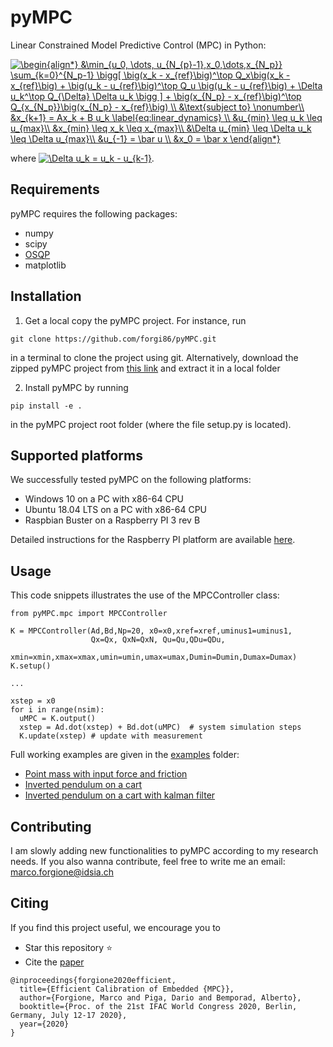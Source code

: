 # pyMPC

Linear Constrained Model Predictive Control (MPC) in Python:

<a href="https://www.codecogs.com/eqnedit.php?latex=\begin{align*}&space;&\min_{u_0,&space;\dots,&space;u_{N_{p}-1},x_0,\dots,x_{N_p}}&space;\sum_{k=0}^{N_p-1}&space;\bigg[&space;\big(x_k&space;-&space;x_{ref}\big)^\top&space;Q_x\big(x_k&space;-&space;x_{ref}\big)&space;&plus;&space;\big(u_k&space;-&space;u_{ref}\big)^\top&space;Q_u&space;\big(u_k&space;-&space;u_{ref}\big)&space;&plus;&space;\Delta&space;u_k^\top&space;Q_{\Delta}&space;\Delta&space;u_k&space;\bigg&space;]&space;&plus;&space;\big(x_{N_p}&space;-&space;x_{ref}\big)^\top&space;Q_{x_{N_p}}\big(x_{N_p}&space;-&space;x_{ref}\big)&space;\\&space;&\text{subject&space;to}&space;\nonumber\\&space;&x_{k&plus;1}&space;=&space;Ax_k&space;&plus;&space;B&space;u_k&space;\label{eq:linear_dynamics}&space;\\&space;&u_{min}&space;\leq&space;u_k&space;\leq&space;u_{max}\\&space;&x_{min}&space;\leq&space;x_k&space;\leq&space;x_{max}\\&space;&\Delta&space;u_{min}&space;\leq&space;\Delta&space;u_k&space;\leq&space;\Delta&space;u_{max}\\&space;&u_{-1}&space;=&space;\bar&space;u&space;\\&space;&x_0&space;=&space;\bar&space;x&space;\end{align*}" target="_blank"><img src="https://latex.codecogs.com/gif.latex?\begin{align*}&space;&\min_{u_0,&space;\dots,&space;u_{N_{p}-1},x_0,\dots,x_{N_p}}&space;\sum_{k=0}^{N_p-1}&space;\bigg[&space;\big(x_k&space;-&space;x_{ref}\big)^\top&space;Q_x\big(x_k&space;-&space;x_{ref}\big)&space;&plus;&space;\big(u_k&space;-&space;u_{ref}\big)^\top&space;Q_u&space;\big(u_k&space;-&space;u_{ref}\big)&space;&plus;&space;\Delta&space;u_k^\top&space;Q_{\Delta}&space;\Delta&space;u_k&space;\bigg&space;]&space;&plus;&space;\big(x_{N_p}&space;-&space;x_{ref}\big)^\top&space;Q_{x_{N_p}}\big(x_{N_p}&space;-&space;x_{ref}\big)&space;\\&space;&\text{subject&space;to}&space;\nonumber\\&space;&x_{k&plus;1}&space;=&space;Ax_k&space;&plus;&space;B&space;u_k&space;\label{eq:linear_dynamics}&space;\\&space;&u_{min}&space;\leq&space;u_k&space;\leq&space;u_{max}\\&space;&x_{min}&space;\leq&space;x_k&space;\leq&space;x_{max}\\&space;&\Delta&space;u_{min}&space;\leq&space;\Delta&space;u_k&space;\leq&space;\Delta&space;u_{max}\\&space;&u_{-1}&space;=&space;\bar&space;u&space;\\&space;&x_0&space;=&space;\bar&space;x&space;\end{align*}" title="\begin{align*} &\min_{u_0, \dots, u_{N_{p}-1},x_0,\dots,x_{N_p}} \sum_{k=0}^{N_p-1} \bigg[ \big(x_k - x_{ref}\big)^\top Q_x\big(x_k - x_{ref}\big) + \big(u_k - u_{ref}\big)^\top Q_u \big(u_k - u_{ref}\big) + \Delta u_k^\top Q_{\Delta} \Delta u_k \bigg ] + \big(x_{N_p} - x_{ref}\big)^\top Q_{x_{N_p}}\big(x_{N_p} - x_{ref}\big) \\ &\text{subject to} \nonumber\\ &x_{k+1} = Ax_k + B u_k \label{eq:linear_dynamics} \\ &u_{min} \leq u_k \leq u_{max}\\ &x_{min} \leq x_k \leq x_{max}\\ &\Delta u_{min} \leq \Delta u_k \leq \Delta u_{max}\\ &u_{-1} = \bar u \\ &x_0 = \bar x \end{align*}" />
</a>

where <a href="https://www.codecogs.com/eqnedit.php?latex=\Delta&space;u_k&space;=&space;u_k&space;-&space;u_{k-1}" target="_blank"><img src="https://latex.codecogs.com/gif.latex?\Delta&space;u_k&space;=&space;u_k&space;-&space;u_{k-1}" title="\Delta u_k = u_k - u_{k-1}" /></a>.
## Requirements

pyMPC requires the following packages:
* numpy
* scipy
* [OSQP](https://osqp.org/)
* matplotlib

## Installation

1. Get a local copy the pyMPC project. For instance, run 
```
git clone https://github.com/forgi86/pyMPC.git
```
in a terminal to clone the project using git. Alternatively, download the zipped pyMPC project from [this link](https://github.com/forgi86/pyMPC/zipball/master) and extract it in a local folder

2. Install pyMPC by running
```
pip install -e .
```
in the pyMPC project root folder (where the file setup.py is located).

## Supported platforms

We successfully tested pyMPC on the following platforms:
* Windows 10 on a PC with x86-64 CPU
* Ubuntu 18.04 LTS on a PC with x86-64 CPU
* Raspbian Buster on a Raspberry PI 3 rev B

Detailed instructions for the Raspberry PI platform are available [here](README_PI.md).

## Usage 

This code snippets illustrates the use of the MPCController class:

```
from pyMPC.mpc import MPCController

K = MPCController(Ad,Bd,Np=20, x0=x0,xref=xref,uminus1=uminus1,
                  Qx=Qx, QxN=QxN, Qu=Qu,QDu=QDu,
                  xmin=xmin,xmax=xmax,umin=umin,umax=umax,Dumin=Dumin,Dumax=Dumax)
K.setup()

...

xstep = x0
for i in range(nsim): 
  uMPC = K.output()
  xstep = Ad.dot(xstep) + Bd.dot(uMPC)  # system simulation steps
  K.update(xstep) # update with measurement
```
Full working examples are given in the [examples](examples) folder:
 * [Point mass with input force and friction](examples/example_point_mass.ipynb)
 * [Inverted pendulum on a cart](examples/example_inverted_pendulum.ipynb)
 * [Inverted pendulum on a cart with kalman filter](examples/example_inverted_pendulum_kalman.ipynb)

## Contributing

I am slowly adding new functionalities to pyMPC according to my research needs. If you also wanna contribute, feel free to write me an email: marco.forgione@idsia.ch

## Citing

If you find this project useful, we encourage you to

* Star this repository :star: 
* Cite the [paper](https://arxiv.org/pdf/1911.13021) 
```
@inproceedings{forgione2020efficient,
  title={Efficient Calibration of Embedded {MPC}},
  author={Forgione, Marco and Piga, Dario and Bemporad, Alberto},
  booktitle={Proc. of the 21st IFAC World Congress 2020, Berlin, Germany, July 12-17 2020},
  year={2020}
}
```
